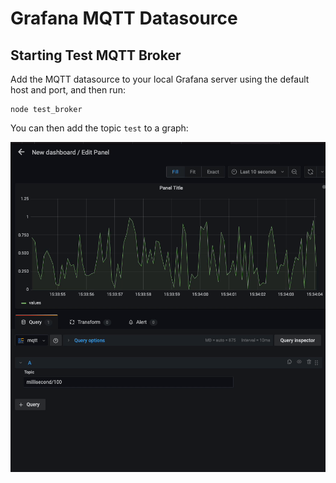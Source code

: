 # Grafana MQTT Datasource

## Starting Test MQTT Broker

Add the MQTT datasource to your local Grafana server using the default host and port, and then run:

```
node test_broker
```

You can then add the topic `test` to a graph:

![screenshot](./test_broker.gif)
